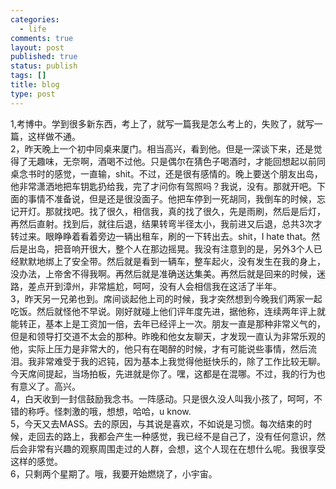 ```yaml
--- 
categories: 
  - life
comments: true
layout: post
published: true
status: publish
tags: []
title: blog
type: post
---
```

<div id="msgcns!3725CC0EE38B1F6!1505" class="bvMsg">
<div>1,考博中。学到很多新东西，考上了，就写一篇我是怎么考上的，失败了，就写一篇，这样做不通。</div>
<div>2，昨天晚上一个初中同桌来厦门。相当高兴，看到他。但是一深谈下来，还是觉得了无趣味，无奈啊，酒喝不过他。只是偶尔在猜色子喝酒时，才能回想起以前同桌念书时的感觉，一直输，shit。不过，还是很有感情的。晚上要送个朋友出岛，他非常潇洒地把车钥匙扔给我，完了才问你有驾照吗？我说，没有。那就开吧。下面的事情不准备说，但是还是很没面子。他把车停到一死胡同，我倒车的时候，忘记开灯。那就找吧。找了很久，相信我，真的找了很久，先是雨刷，然后是后灯，再然后直射。找到后，就往后退，结果转弯半径太小，我前进又后退，总共3次才转过来。眼睁睁着看着旁边一辆出租车，刷的一下转出去。shit，I hate that。然后是出岛，把音响开很大，整个人在那边摇晃。我没有注意到的是，另外3个人已经默默地绑上了安全带。然后就是看到一辆车，整车起火，没有发生在我的身上，没办法，上帝舍不得我啊。再然后就是准确送达集美。再然后就是回来的时候，迷路，差点开到漳州，非常尴尬，呵呵，没有人会相信我在这活了半年。</div>
<div>3，昨天另一兄弟也到。席间谈起他上司的时候，我才突然想到今晚我们两家一起吃饭。然后就怪他不早说。刚好就碰上他们评年度先进，据他称，连续两年评上就能转正，基本上是工资加一倍，去年已经评上一次。朋友一直是那种非常义气的，但是和领导打交道不太会的那种。昨晚和他女友聊天，才发现一直认为非常乐观的他，实际上压力是非常大的，他只有在喝醉的时候，才有可能说些事情，然后流泪。我非常难受于我的迟钝，因为基本上我觉得他挺快乐的，除了工作比较无聊。今天席间提起，当场拍板，先进就是你了。嘿，这都是在混哪。不过，我的行为也有意义了。高兴。</div>
<div>4，白天收到一封信鼓励我念书。一阵感动。只是很久没人叫我小孩了，呵呵，不错的称呼。怪刺激的哦，想想，哈哈，u know.</div>
<div>5，今天又去MASS。去的原因，与其说是喜欢，不如说是习惯。每次结束的时候，走回去的路上，我都会产生一种感觉，我已经不是自己了，没有任何意识，然后会非常有兴趣的观察周围走过的人群，会想，这个人现在在想什么呢。我很享受这样的感觉。</div>
<div>6，只剩两个星期了。哦，我要开始燃烧了，小宇宙。</div>
<div><br></div>
<div> </div>
</div>
